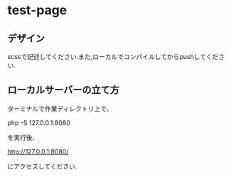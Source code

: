 # test-page

## デザイン

scssで記述してください.また,ローカルでコンパイルしてからpushしてください.

## ローカルサーバーの立て方
ターミナルで作業ディレクトリ上で、

php -S 127.0.0.1:8080

を実行後、

http://127.0.0.1:8080/

にアクセスしてください.
